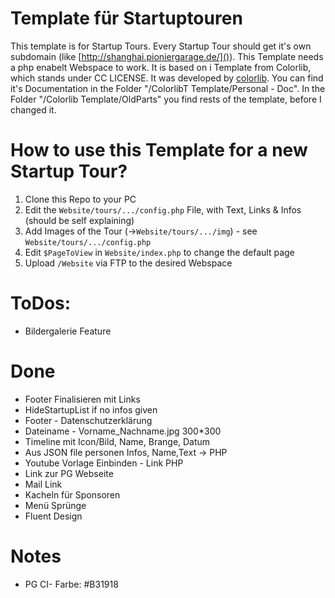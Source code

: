 # Template für Startuptouren
This template is for Startup Tours. Every Startup Tour should get it's own subdomain (like [http://shanghai.pioniergarage.de/]()). This Template needs a php enabelt Webspace to work. It is based on i Template from Colorlib, which stands under CC LICENSE. It was developed by [colorlib](https://colorlib.com/wp/template/personal/). You can find it's Documentation in the Folder "/ColorlibT Template/Personal - Doc". In the Folder  "/Colorlib Template/OldParts" you find rests of the template, before I changed it.

# How to use this Template for a new Startup Tour?
1. Clone this Repo to your PC
2. Edit the `Website/tours/.../config.php` File, with Text, Links & Infos (should be self explaining)
3. Add Images of the Tour (->`Website/tours/.../img`) - see `Website/tours/.../config.php`
4. Edit `$PageToView` in `Website/index.php` to change the default page
5. Upload `/Website` via FTP to the desired Webspace

# ToDos:
* Bildergalerie Feature


# Done
* Footer Finalisieren mit Links
* HideStartupList if no infos given
* Footer - Datenschutzerklärung
* Dateiname - Vorname_Nachname.jpg 300*300
* Timeline mit Icon/Bild, Name, Brange, Datum
* Aus JSON file personen Infos, Name,Text  -> PHP
* Youtube Vorlage Einbinden - Link PHP
* Link zur PG Webseite
* Mail Link
* Kacheln für Sponsoren
* Menü Sprünge
* Fluent Design

# Notes
* PG CI- Farbe: #B31918
